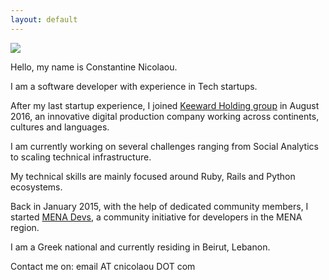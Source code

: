 ```yaml
---
layout: default
---
```


![](https://dl.dropboxusercontent.com/u/2630783/media/cnicolaou_portrait.jpg)

Hello, my name is Constantine Nicolaou.

I am a software developer with experience in Tech startups.

After my last startup experience, I joined [Keeward Holding group](http://keeward.com/the-teams/) in August 2016, an innovative digital production company working across continents, cultures and languages.

I am currently working on several challenges ranging from Social Analytics to scaling technical infrastructure.

My technical skills are mainly focused around Ruby, Rails and Python ecosystems.

Back in January 2015, with the help of dedicated community members, I started [MENA Devs](http://menadevs.com), a community initiative for developers in the MENA region.

I am a Greek national and currently residing in Beirut, Lebanon.

Contact me on: email AT cnicolaou DOT com
